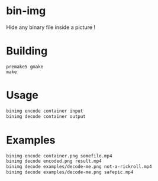 # bin-img
Hide any binary file inside a picture !

# Building
```
premake5 gmake
make
```

# Usage
```bash
binimg encode container input
binimg decode container output
```
# Examples
```bash
binimg encode container.png somefile.mp4
binimg decode encoded.png result.mp4
binimg decode examples/decode-me.png not-a-rickroll.mp4
binimg decode examples/decode-me.png safepic.mp4
```